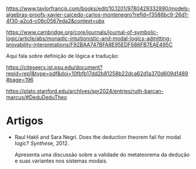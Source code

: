 https://www.taylorfrancis.com/books/edit/10.1201/9780429332890/models-algebras-proofs-xavier-caicedo-carlos-montenegro?refId=f3586bc9-26d1-4f30-a2cd-c06c0567eda2&context=ubx

https://www.cambridge.org/core/journals/journal-of-symbolic-logic/article/abs/monadic-intuitionistic-and-modal-logics-admitting-provability-interpretations/F92BAA747BFA8E95EDF686FB7EAE495C

Aqui fala sobre definição de lógica e tradução:

https://citeseerx.ist.psu.edu/document?repid=rep1&type=pdf&doi=10fbfb17dd2b81258b22dca62d1a370d609d1489#page=196

https://plato.stanford.edu/archIves/spr2024/entries/ruth-barcan-marcus/#DeduDeduTheo

# Artigos

- Raul Hakli and Sara Negri. Does the deduction theorem fail for modal logic? *Synthes*e, 2012.

  Apresenta uma discussão sobre a validade do metateorema da dedução e suas variantes nos sistemas modais.
